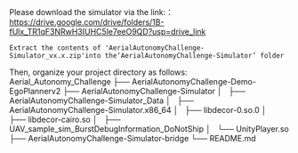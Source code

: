 
Please download the simulator via the link:：
    https://drive.google.com/drive/folders/1B-fUlx_TR1qF3NRwH3IUHC5le7eeO9QD?usp=drive_link

    Extract the contents of 'AerialAutonomyChallenge-Simulator_vx.x.zip'into the‘AerialAutonomyChallenge-Simulator’ folder

Then, organize your project directory as follows:
        Aerial_Autonomy_Challenge
        ├── AerialAutonomyChallenge-Demo-EgoPlannerv2
        ├── AerialAutonomyChallenge-Simulator
        │   ├── AerialAutonomyChallenge-Simulator_Data
        │   ├── AerialAutonomyChallenge-Simulator.x86_64
        │   ├── libdecor-0.so.0
        │   ├── libdecor-cairo.so
        │   ├── UAV_sample_sim_BurstDebugInformation_DoNotShip
        │   └── UnityPlayer.so
        ├── AerialAutonomyChallenge-Simulator-bridge
        └── README.md
